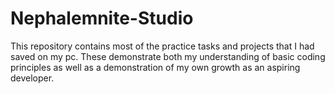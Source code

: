 # Nephalemnite-Studio
This repository contains most of the practice tasks and projects that I had saved on my pc. 
These demonstrate both my understanding of basic coding principles as well as a demonstration of my own growth as an aspiring developer.
